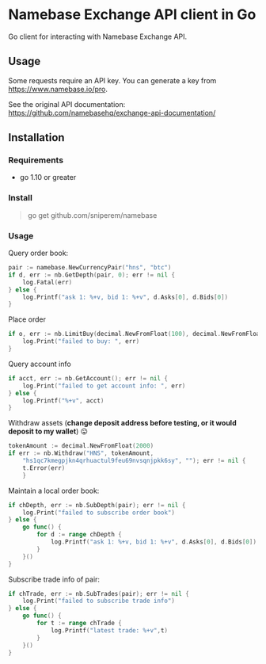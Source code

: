Namebase Exchange API client in Go
==

Go client for interacting with Namebase Exchange API.

## Usage

Some requests require an API key. You can generate a key from https://www.namebase.io/pro.

See the original API documentation: https://github.com/namebasehq/exchange-api-documentation/

## Installation

### Requirements

- go 1.10 or greater

### Install

> go get github.com/sniperem/namebase

### Usage

Query order book:
```go
pair := namebase.NewCurrencyPair("hns", "btc")
if d, err := nb.GetDepth(pair, 0); err != nil {
    log.Fatal(err)
} else {
    log.Printf("ask 1: %+v, bid 1: %+v", d.Asks[0], d.Bids[0])
}
```

Place order
```go
if o, err := nb.LimitBuy(decimal.NewFromFloat(100), decimal.NewFromFloat(0.00009),pair); err != nil {
    log.Print("failed to buy: ", err)
}
```

Query account info
```go
if acct, err := nb.GetAccount(); err != nil {
    log.Print("failed to get account info: ", err)
} else {
    log.Printf("%+v", acct)
}
```

Withdraw assets (**change deposit address before testing, or it would deposit to my wallet**) :stuck_out_tongue:
```go
tokenAmount := decimal.NewFromFloat(2000)
if err := nb.Withdraw("HNS", tokenAmount,
    "hs1qc7kmegpjkn4qrhuactul9feu69nvsqnjpkk6sy", ""); err != nil {
    t.Error(err)
	}
```

Maintain a local order book:
```go
if chDepth, err := nb.SubDepth(pair); err != nil {
    log.Print("failed to subscribe order book")
} else {
    go func() {
        for d := range chDepth {
            log.Printf("ask 1: %+v, bid 1: %+v", d.Asks[0], d.Bids[0])
        }
    }()
}
```

Subscribe trade info of pair:
```go
if chTrade, err := nb.SubTrades(pair); err != nil {
    log.Print("failed to subscribe trade info")
} else {
    go func() {
        for t := range chTrade {
            log.Printf("latest trade: %+v",t)
        }
    }()
}
```
